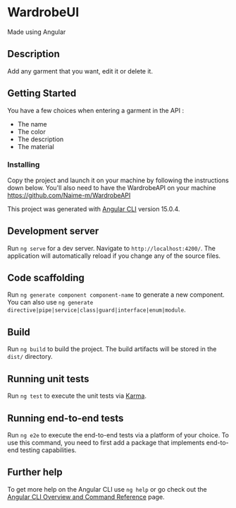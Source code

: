 # WardrobeUI 

Made using Angular

## Description

Add any garment that you want, edit it or delete it.

## Getting Started

You have a few choices when entering a garment in the API :
- The name 
- The color
- The description
- The material

### Installing

Copy the project and launch it on your machine by following the instructions down below.
You'll also need to have the WardrobeAPI on your machine <https://github.com/Naime-m/WardrobeAPI>

This project was generated with [Angular CLI](https://github.com/angular/angular-cli) version 15.0.4.

## Development server

Run `ng serve` for a dev server. Navigate to `http://localhost:4200/`. The application will automatically reload if you change any of the source files.

## Code scaffolding

Run `ng generate component component-name` to generate a new component. You can also use `ng generate directive|pipe|service|class|guard|interface|enum|module`.

## Build

Run `ng build` to build the project. The build artifacts will be stored in the `dist/` directory.

## Running unit tests

Run `ng test` to execute the unit tests via [Karma](https://karma-runner.github.io).

## Running end-to-end tests

Run `ng e2e` to execute the end-to-end tests via a platform of your choice. To use this command, you need to first add a package that implements end-to-end testing capabilities.

## Further help

To get more help on the Angular CLI use `ng help` or go check out the [Angular CLI Overview and Command Reference](https://angular.io/cli) page.
